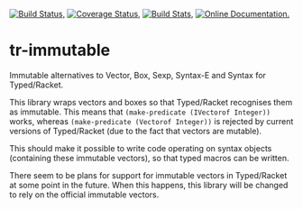 [![Build Status,](https://img.shields.io/travis/jsmaniac/tr-immutable/main.svg)](https://travis-ci.org/jsmaniac/tr-immutable)
[![Coverage Status,](https://img.shields.io/codecov/c/github/jsmaniac/tr-immutable/main.svg)](https://codecov.io/gh/jsmaniac/tr-immutable/branch/main)
[![Build Stats,](https://img.shields.io/badge/build-stats-blue.svg)](http://jsmaniac.github.io/travis-stats/#jsmaniac/tr-immutable)
[![Online Documentation.](https://img.shields.io/badge/docs-online-blue.svg)](http://docs.racket-lang.org/tr-immutable/)

tr-immutable
============

Immutable alternatives to Vector, Box, Sexp, Syntax-E and Syntax for
Typed/Racket.

This library wraps vectors and boxes so that Typed/Racket recognises them as
immutable. This means that `(make-predicate (IVectorof Integer))` works,
whereas `(make-predicate (Vectorof Integer))` is rejected by current versions
of Typed/Racket (due to the fact that vectors are mutable).

This should make it possible to write code operating on syntax objects
(containing these immutable vectors), so that typed macros can be written.

There seem to be plans for support for immutable vectors in Typed/Racket at
some point in the future. When this happens, this library will be changed to
rely on the official immutable vectors.
